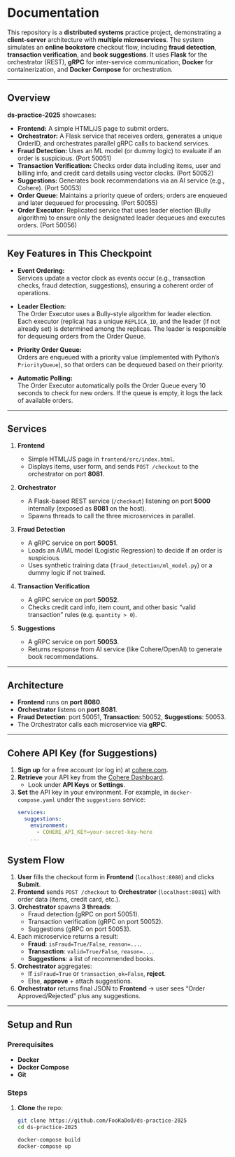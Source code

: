 # Documentation

This repository is a **distributed systems** practice project, demonstrating a **client-server** architecture with **multiple microservices**. The system simulates an **online bookstore** checkout flow, including **fraud detection**, **transaction verification**, and **book suggestions**. It uses **Flask** for the orchestrator (REST), **gRPC** for inter-service communication, **Docker** for containerization, and **Docker Compose** for orchestration.

---

## Overview

**ds-practice-2025** showcases:

- **Frontend:** A simple HTML/JS page to submit orders.
- **Orchestrator:** A Flask service that receives orders, generates a unique OrderID, and orchestrates parallel gRPC calls to backend services.
- **Fraud Detection:** Uses an ML model (or dummy logic) to evaluate if an order is suspicious. (Port 50051)
- **Transaction Verification:** Checks order data including items, user and billing info, and credit card details using vector clocks. (Port 50052)
- **Suggestions:** Generates book recommendations via an AI service (e.g., Cohere). (Port 50053)
- **Order Queue:** Maintains a priority queue of orders; orders are enqueued and later dequeued for processing. (Port 50055)
- **Order Executor:** Replicated service that uses leader election (Bully algorithm) to ensure only the designated leader dequeues and executes orders. (Port 50056)

---


## Key Features in This Checkpoint

- **Event Ordering:**  
  Services update a vector clock as events occur (e.g., transaction checks, fraud detection, suggestions), ensuring a coherent order of operations.

- **Leader Election:**  
  The Order Executor uses a Bully-style algorithm for leader election. Each executor (replica) has a unique `REPLICA_ID`, and the leader (if not already set) is determined among the replicas. The leader is responsible for dequeuing orders from the Order Queue.

- **Priority Order Queue:**  
  Orders are enqueued with a priority value (implemented with Python’s `PriorityQueue`), so that orders can be dequeued based on their priority.

- **Automatic Polling:**  
  The Order Executor automatically polls the Order Queue every 10 seconds to check for new orders. If the queue is empty, it logs the lack of available orders.

---

## Services

1. **Frontend**  
   - Simple HTML/JS page in `frontend/src/index.html`.  
   - Displays items, user form, and sends `POST /checkout` to the orchestrator on port **8081**.

2. **Orchestrator**  
   - A Flask-based REST service (`/checkout`) listening on port **5000** internally (exposed as **8081** on the host).  
   - Spawns threads to call the three microservices in parallel.

3. **Fraud Detection**  
   - A gRPC service on port **50051**.  
   - Loads an AI/ML model (Logistic Regression) to decide if an order is suspicious.  
   - Uses synthetic training data (`fraud_detection/ml_model.py`) or a dummy logic if not trained.

4. **Transaction Verification**  
   - A gRPC service on port **50052**.  
   - Checks credit card info, item count, and other basic “valid transaction” rules (e.g. `quantity > 0`).

5. **Suggestions**  
   - A gRPC service on port **50053**.  
   - Returns response from AI service (like Cohere/OpenAI) to generate book recommendations.

---

## Architecture

- **Frontend** runs on **port 8080**.  
- **Orchestrator** listens on **port 8081**.  
- **Fraud Detection**: port 50051, **Transaction**: 50052, **Suggestions**: 50053.  
- The Orchestrator calls each microservice via **gRPC**.

---

## Cohere API Key (for Suggestions)

1. **Sign up** for a free account (or log in) at [cohere.com](https://cohere.com/).
2. **Retrieve** your API key from the [Cohere Dashboard](https://dashboard.cohere.ai/).  
   - Look under **API Keys** or **Settings**.
3. **Set** the API key in your environment. For example, in `docker-compose.yaml` under the `suggestions` service:
   ```yaml
   services:
     suggestions:
       environment:
         - COHERE_API_KEY=your-secret-key-here
       ...

## System Flow

1. **User** fills the checkout form in **Frontend** (`localhost:8080`) and clicks **Submit**.
2. **Frontend** sends `POST /checkout` to **Orchestrator** (`localhost:8081`) with order data (items, credit card, etc.).
3. **Orchestrator** spawns **3 threads**:
   - Fraud detection (gRPC on port 50051).  
   - Transaction verification (gRPC on port 50052).  
   - Suggestions (gRPC on port 50053).  
4. Each microservice returns a result:
   - **Fraud**: `isFraud=True/False`, `reason=...`.
   - **Transaction**: `valid=True/False`, `reason=...`.
   - **Suggestions**: a list of recommended books.
5. **Orchestrator** aggregates:
   - If `isFraud=True` or `transaction_ok=False`, **reject**.  
   - Else, **approve** + attach suggestions.
6. **Orchestrator** returns final JSON to **Frontend** → user sees “Order Approved/Rejected” plus any suggestions.

---

## Setup and Run

### Prerequisites

- **Docker**  
- **Docker Compose**
- **Git**

### Steps

1. **Clone** the repo:
   ```bash
   git clone https://github.com/FooKaDoO/ds-practice-2025
   cd ds-practice-2025

   docker-compose build
   docker-compose up